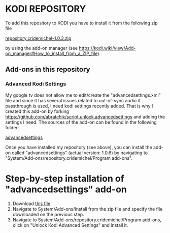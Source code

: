 

# KODI REPOSITORY 

To add this repository to KODI you have to install it from the following zip file 

[repository.cridemichel-1.0.3.zip](https://github.com/cridemichel/repository.cridemichel/files/14320068/repository.cridemichel-1.0.3.zip)

by using the add-on manager (see https://kodi.wiki/view/Add-on_manager#How_to_install_from_a_ZIP_file). 

## Add-ons in this repository

### Advanced Kodi Settings

My google tv does not allow me to edit/create the "advancedsettings.xml" file and since it has several issues
related to out-of-sync audio if passthrough is used, I need kodi settings recently added. That is why 
I created this add-on by forking https://github.com/abratchik/script.unlock.advancedsettings and adding the settings I need.
The sources of the add-on can be found in the following folder:

[advancedsettings](https://github.com/cridemichel/repository.cridemichel/tree/master/leia/advancedsettings)

Once you have installed my repository (see above), you can install the add-on called "advancedsettings" (actual version: 1.0.6)
by navigating to "System/Add-ons/repository.cridemichel/Program add-ons".

# Step-by-step installation of "advancedsettings" add-on

  1.  Download [this file](https://github.com/cridemichel/repository.cridemichel/files/14320068/repository.cridemichel-1.0.3.zip)
  2.  Navigate to System/Add-ons/Install from the zip file and specify the file downloaded on the previous step.
  3.  Navigate to System/Add-ons/repository.cridemichel/Program add-ons, click on "Unlock Kodi Advanced Settings" and install it.
